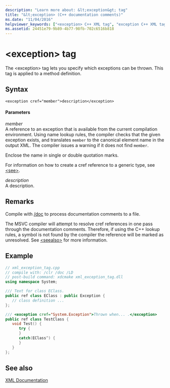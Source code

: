 ```yaml
---
description: "Learn more about: &lt;exception&gt; tag"
title: "&lt;exception> (C++ documentation comments)"
ms.date: "11/04/2016"
helpviewer_keywords: ["<exception> C++ XML tag", "exception C++ XML tag"]
ms.assetid: 24451e79-9b89-4b77-98fb-702c6516b818
---
```

# &lt;exception&gt; tag

The \<exception> tag lets you specify which exceptions can be thrown. This tag is applied to a method definition.

## Syntax

```
<exception cref="member">description</exception>
```

#### Parameters

*member*<br/>
A reference to an exception that is available from the current compilation environment. Using name lookup rules, the compiler checks that the given exception exists, and translates `member` to the canonical element name in the output XML.  The compiler issues a warning if it does not find `member`.

Enclose the name in single or double quotation marks.

For information on how to create a cref reference to a generic type, see [\<see>](see-visual-cpp.md).

*description*<br/>
A description.

## Remarks

Compile with [/doc](doc-process-documentation-comments-c-cpp.md) to process documentation comments to a file.

The MSVC compiler will attempt to resolve cref references in one pass through the documentation comments.  Therefore, if using the C++ lookup rules, a symbol is not found by the compiler the reference will be marked as unresolved. See [\<seealso>](seealso-visual-cpp.md) for more information.

## Example

```cpp
// xml_exception_tag.cpp
// compile with: /clr /doc /LD
// post-build command: xdcmake xml_exception_tag.dll
using namespace System;

/// Text for class EClass.
public ref class EClass : public Exception {
   // class definition ...
};

/// <exception cref="System.Exception">Thrown when... .</exception>
public ref class TestClass {
   void Test() {
      try {
      }
      catch(EClass^) {
      }
   }
};
```

## See also

[XML Documentation](xml-documentation-visual-cpp.md)

